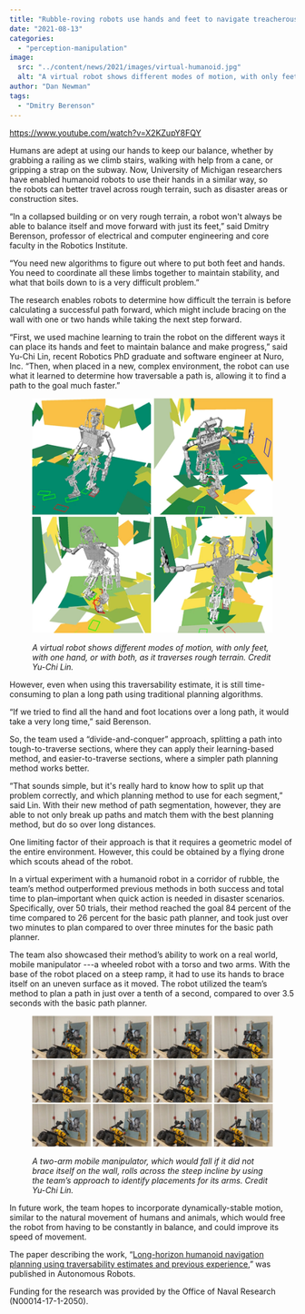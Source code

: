 ```yaml
---
title: "Rubble-roving robots use hands and feet to navigate treacherous terrain"
date: "2021-08-13"
categories: 
  - "perception-manipulation"
image: 
  src: "../content/news/2021/images/virtual-humanoid.jpg"
  alt: "A virtual robot shows different modes of motion, with only feet, with one hand, or with both, as it traverses rough terrain."
author: "Dan Newman"
tags:
  - "Dmitry Berenson"
---
```


https://www.youtube.com/watch?v=X2KZupY8FQY

Humans are adept at using our hands to keep our balance, whether by grabbing a railing as we climb stairs, walking with help from a cane, or gripping a strap on the subway. Now, University of Michigan researchers have enabled humanoid robots to use their hands in a similar way, so the robots can better travel across rough terrain, such as disaster areas or construction sites.

“In a collapsed building or on very rough terrain, a robot won't always be able to balance itself and move forward with just its feet,” said Dmitry Berenson, professor of electrical and computer engineering and core faculty in the Robotics Institute. 

“You need new algorithms to figure out where to put both feet and hands. You need to coordinate all these limbs together to maintain stability, and what that boils down to is a very difficult problem.”

<!--more-->

The research enables robots to determine how difficult the terrain is before calculating a successful path forward, which might include bracing on the wall with one or two hands while taking the next step forward.

“First, we used machine learning to train the robot on the different ways it can place its hands and feet to maintain balance and make progress,” said Yu-Chi Lin, recent Robotics PhD graduate and software engineer at Nuro, Inc. “Then, when placed in a new, complex environment, the robot can use what it learned to determine how traversable a path is, allowing it to find a path to the goal much faster.”

<figure>

![](images/virtual-humanoid.jpg)

<figcaption>

_A virtual robot shows different modes of motion, with only feet, with one hand, or with both, as it traverses rough terrain. Credit Yu-Chi Lin._

</figcaption>

</figure>

However, even when using this traversability estimate, it is still time-consuming to plan a long path using traditional planning algorithms.

“If we tried to find all the hand and foot locations over a long path, it would take a very long time,” said Berenson.

So, the team used a “divide-and-conquer” approach, splitting a path into tough-to-traverse sections, where they can apply their learning-based method, and easier-to-traverse sections, where a simpler path planning method works better.

“That sounds simple, but it's really hard to know how to split up that problem correctly, and which planning method to use for each segment,” said Lin. With their new method of path segmentation, however, they are able to not only break up paths and match them with the best planning method, but do so over long distances.

One limiting factor of their approach is that it requires a geometric model of the entire environment. However, this could be obtained by a flying drone which scouts ahead of the robot.

In a virtual experiment with a humanoid robot in a corridor of rubble, the team’s method outperformed previous methods in both success and total time to plan–important when quick action is needed in disaster scenarios. Specifically, over 50 trials, their method reached the goal 84 percent of the time compared to 26 percent for the basic path planner, and took just over two minutes to plan compared to over three minutes for the basic path planner.

The team also showcased their method’s ability to work on a real world, mobile manipulator ---a wheeled robot with a torso and two arms. With the base of the robot placed on a steep ramp, it had to use its hands to brace itself on an uneven surface as it moved. The robot utilized the team’s method to plan a path in just over a tenth of a second, compared to over 3.5 seconds with the basic path planner.

<figure>

![](images/mobile-manipulator-test-1024x556.jpg)

<figcaption>

_A two-arm mobile manipulator, which would fall if it did not brace itself on the wall, rolls across the steep incline by using the team’s approach to identify placements for its arms. Credit Yu-Chi Lin._

</figcaption>

</figure>

In future work, the team hopes to incorporate dynamically-stable motion, similar to the natural movement of humans and animals, which would free the robot from having to be constantly in balance, and could improve its speed of movement.

The paper describing the work, “[Long-horizon humanoid navigation planning using traversability estimates and previous experience](https://link.springer.com/article/10.1007/s10514-021-09996-3),” was published in Autonomous Robots.

Funding for the research was provided by the Office of Naval Research (N00014-17-1-2050).
